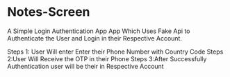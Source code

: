 # Notes-Screen
A Simple Login Authentication App
App Which Uses Fake Api to Authenticate the User
and Login in their Respective  Account.

Steps 1: User Will enter Enter their Phone Number with Country Code
Steps 2:User Will Receive the OTP in their Phone
Steps 3:After Successfully Authentication user will be their in Respective Account

